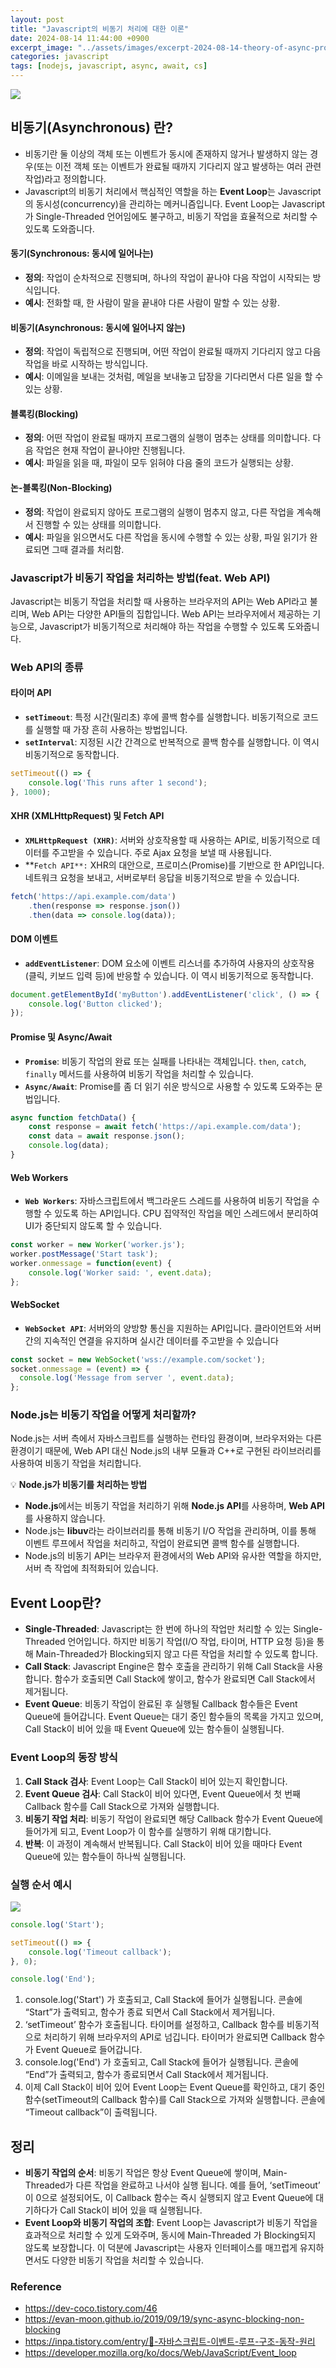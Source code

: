 ```yaml
---
layout: post
title: "Javascript의 비동기 처리에 대한 이론"
date: 2024-08-14 11:44:00 +0900
excerpt_image: "../assets/images/excerpt-2024-08-14-theory-of-async-processing-of-javascript.png"
categories: javascript
tags: [nodejs, javascript, async, await, cs]
---
```


![](/assets/images/2024-08-14-theory-of-async-processing-of-javascript1.png)
## 비동기(Asynchronous) 란?

- 비동기란 둘 이상의 객체 또는 이벤트가 동시에 존재하지 않거나 발생하지 않는 경우(또는 이전 객체 또는 이벤트가 완료될 때까지 기다리지 않고 발생하는 여러 관련 작업)라고 정의합니다.
- Javascript의 비동기 처리에서 핵심적인 역할을 하는 **Event Loop**는 Javascript의 동시성(concurrency)을 관리하는 메커니즘입니다. Event Loop는 Javascript가 Single-Threaded 언어임에도 불구하고, 비동기 작업을 효율적으로 처리할 수 있도록 도와줍니다.

#### **동기(Synchronous: 동시에 일어나는)**

- **정의**: 작업이 순차적으로 진행되며, 하나의 작업이 끝나야 다음 작업이 시작되는 방식입니다.
- **예시**: 전화할 때, 한 사람이 말을 끝내야 다른 사람이 말할 수 있는 상황.

#### **비동기(Asynchronous: 동시에 일어나지 않는)**

- **정의**: 작업이 독립적으로 진행되며, 어떤 작업이 완료될 때까지 기다리지 않고 다음 작업을 바로 시작하는 방식입니다.
- **예시**: 이메일을 보내는 것처럼, 메일을 보내놓고 답장을 기다리면서 다른 일을 할 수 있는 상황.

#### **블록킹(Blocking)**

- **정의**: 어떤 작업이 완료될 때까지 프로그램의 실행이 멈추는 상태를 의미합니다. 다음 작업은 현재 작업이 끝나야만 진행됩니다.
- **예시**: 파일을 읽을 때, 파일이 모두 읽혀야 다음 줄의 코드가 실행되는 상황.

#### **논-블록킹(Non-Blocking)**

- **정의**: 작업이 완료되지 않아도 프로그램의 실행이 멈추지 않고, 다른 작업을 계속해서 진행할 수 있는 상태를 의미합니다.
- **예시**: 파일을 읽으면서도 다른 작업을 동시에 수행할 수 있는 상황, 파일 읽기가 완료되면 그때 결과를 처리함.

### Javascript가 비동기 작업을 처리하는 방법(feat. Web API)

Javascript는 비동기 작업을 처리할 때 사용하는 브라우저의 API는 Web API라고 불리며, Web API는 다양한 API들의 집합입니다. Web API는 브라우저에서 제공하는 기능으로, Javascript가 비동기적으로 처리해야 하는 작업을 수행할 수 있도록 도와줍니다.

### Web API의 종류

#### **타이머 API**
   - **`setTimeout`**: 특정 시간(밀리초) 후에 콜백 함수를 실행합니다. 비동기적으로 코드를 실행할 때 가장 흔히 사용하는 방법입니다.
   - **`setInterval`**: 지정된 시간 간격으로 반복적으로 콜백 함수를 실행합니다. 이 역시 비동기적으로 동작합니다.

   ```javascript
   setTimeout(() => {
       console.log('This runs after 1 second');
   }, 1000);
   ```

#### **XHR (XMLHttpRequest) 및 Fetch API**
   - **`XMLHttpRequest (XHR)`**: 서버와 상호작용할 때 사용하는 API로, 비동기적으로 데이터를 주고받을 수 있습니다. 주로 Ajax 요청을 보낼 때 사용됩니다.
   - **`Fetch API**:` XHR의 대안으로, 프로미스(Promise)를 기반으로 한 API입니다. 네트워크 요청을 보내고, 서버로부터 응답을 비동기적으로 받을 수 있습니다.

   ```javascript
   fetch('https://api.example.com/data')
       .then(response => response.json())
       .then(data => console.log(data));
   ```

#### **DOM 이벤트**
   - **`addEventListener`**: DOM 요소에 이벤트 리스너를 추가하여 사용자의 상호작용(클릭, 키보드 입력 등)에 반응할 수 있습니다. 이 역시 비동기적으로 동작합니다.

   ```javascript
   document.getElementById('myButton').addEventListener('click', () => {
       console.log('Button clicked');
   });
   ```

#### **Promise 및 Async/Await**
   - **`Promise`**: 비동기 작업의 완료 또는 실패를 나타내는 객체입니다. `then`, `catch`, `finally` 메서드를 사용하여 비동기 작업을 처리할 수 있습니다.
   - **`Async/Await`**: Promise를 좀 더 읽기 쉬운 방식으로 사용할 수 있도록 도와주는 문법입니다.

   ```javascript
   async function fetchData() {
       const response = await fetch('https://api.example.com/data');
       const data = await response.json();
       console.log(data);
   }
   ```

#### **Web Workers**
   - **`Web Workers`**: 자바스크립트에서 백그라운드 스레드를 사용하여 비동기 작업을 수행할 수 있도록 하는 API입니다. CPU 집약적인 작업을 메인 스레드에서 분리하여 UI가 중단되지 않도록 할 수 있습니다.

   ```javascript
   const worker = new Worker('worker.js');
   worker.postMessage('Start task');
   worker.onmessage = function(event) {
       console.log('Worker said: ', event.data);
   };
   ```

#### **WebSocket**
   - **`WebSocket API`**: 서버와의 양방향 통신을 지원하는 API입니다. 클라이언트와 서버 간의 지속적인 연결을 유지하며 실시간 데이터를 주고받을 수 있습니다

   ```javascript
   const socket = new WebSocket('wss://example.com/socket');
   socket.onmessage = (event) => {
     console.log('Message from server ', event.data);
   };
   ```

### **Node.js는 비동기 작업을 어떻게 처리할까?**

Node.js는 서버 측에서 자바스크립트를 실행하는 런타임 환경이며, 브라우저와는 다른 환경이기 때문에, Web API 대신 Node.js의 내부 모듈과 C++로 구현된 라이브러리를 사용하여 비동기 작업을 처리합니다.

<aside>
💡 <strong>Node.js가 비동기를 처리하는 방법</strong>

- **Node.js**에서는 비동기 작업을 처리하기 위해 **Node.js API**를 사용하며, **Web API**를 사용하지 않습니다.
- Node.js는 **libuv**라는 라이브러리를 통해 비동기 I/O 작업을 관리하며, 이를 통해 이벤트 루프에서 작업을 처리하고, 작업이 완료되면 콜백 함수를 실행합니다.
- Node.js의 비동기 API는 브라우저 환경에서의 Web API와 유사한 역할을 하지만, 서버 측 작업에 최적화되어 있습니다.
</aside>

## Event Loop란?

- **Single-Threaded**: Javascript는 한 번에 하나의 작업만 처리할 수 있는 Single-Threaded 언어입니다. 하지만 비동기 작업(I/O 작업, 타이머, HTTP 요청 등)을 통해 Main-Threaded가 Blocking되지 않고 다른 작업을 처리할 수 있도록 합니다.
- **Call Stack**: Javascript Engine은 함수 호출을 관리하기 위해 Call Stack을 사용합니다. 함수가 호출되면 Call Stack에 쌓이고, 함수가 완료되면 Call Stack에서 제거됩니다.
- **Event Queue**: 비동기 작업이 완료된 후 실행될 Callback 함수들은 Event Queue에 들어갑니다. Event Queue는 대기 중인 함수들의 목록을 가지고 있으며, Call Stack이 비어 있을 때 Event Queue에 있는 함수들이 실행됩니다.

### Event Loop의 동장 방식

1. **Call Stack 검사**: Event Loop는 Call Stack이 비어 있는지 확인합니다.
2. **Event Queue 검사**: Call Stack이 비어 있다면, Event Queue에서 첫 번째 Callback 함수를 Call Stack으로 가져와 실행합니다.
3. **비동기 작업 처리**: 비동기 작업이 완료되면 해당 Callback 함수가 Event Queue에 들어가게 되고, Event Loop가 이 함수를 실행하기 위해 대기합니다.
4. **반복**: 이 과정이 계속해서 반복됩니다. Call Stack이 비어 있을 때마다 Event Queue에 있는 함수들이 하나씩 실행됩니다.

### 실행 순서 예시
![](/assets/images/2024-08-14-theory-of-async-processing-of-javascript2.png)

```javascript
console.log('Start');

setTimeout(() => {
    console.log('Timeout callback');
}, 0);

console.log('End');
```

1. console.log('Start') 가 호출되고, Call Stack에 들어가 실행됩니다. 콘솔에 “Start”가 출력되고, 함수가 종료 되면서 Call Stack에서 제거됩니다.
2. ‘setTimeout’ 함수가 호출됩니다. 타이머를 설정하고, Callback 함수를 비동기적으로 처리하기 위해 브라우저의 API로 넘깁니다. 타이머가 완료되면 Callback 함수가 Event Queue로 들어갑니다.
3. console.log('End') 가 호출되고, Call Stack에 들어가 실행됩니다. 콘솔에 “End”가 출력되고, 함수가 종료되면서 Call Stack에서 제거됩니다.
4. 이제 Call Stack이 비어 있어 Event Loop는 Event Queue를 확인하고, 대기 중인 함수(setTimeout의 Callback 함수)를 Call Stack으로 가져와 실행합니다. 콘솔에 “Timeout callback”이 출력됩니다.

## 정리

- **비동기 작업의 순서**: 비동기 작업은 항상 Event Queue에 쌓이며, Main-Threaded가 다른 작업을 완료하고 나서야 실행 됩니다. 예를 들어, ‘setTimeout’ 이 0으로 설정되어도, 이 Callback 함수는 즉시 실행되지 않고 Event Queue에 대기하다가 Call Stack이 비어 있을 때 실행됩니다.
- **Event Loop와 비동기 작업의 조합**: Event Loop는 Javascript가 비동기 작업을 효과적으로 처리할 수 있게 도와주며, 동시에 Main-Threaded 가 Blocking되지 않도록 보장합니다. 이 덕분에 Javascript는 사용자 인터페이스를 매끄럽게 유지하면서도 다양한 비동기 작업을 처리할 수 있습니다.

### Reference

- https://dev-coco.tistory.com/46
- https://evan-moon.github.io/2019/09/19/sync-async-blocking-non-blocking
- https://inpa.tistory.com/entry/🔄-자바스크립트-이벤트-루프-구조-동작-원리
- https://developer.mozilla.org/ko/docs/Web/JavaScript/Event_loop
